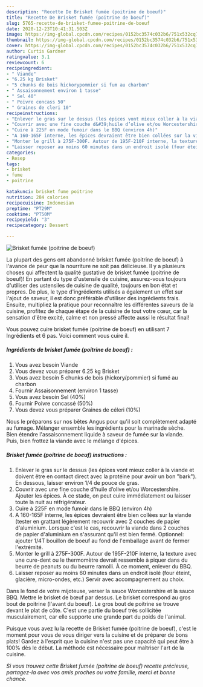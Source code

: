 ```yaml
---
description: "Recette De Brisket fumée (poitrine de boeuf)"
title: "Recette De Brisket fumée (poitrine de boeuf)"
slug: 5765-recette-de-brisket-fumee-poitrine-de-boeuf
date: 2020-12-23T10:41:31.503Z
image: https://img-global.cpcdn.com/recipes/0152bc3574c032b6/751x532cq70/brisket-fumee-poitrine-de-boeuf-photo-principale-de-la-recette.jpg
thumbnail: https://img-global.cpcdn.com/recipes/0152bc3574c032b6/751x532cq70/brisket-fumee-poitrine-de-boeuf-photo-principale-de-la-recette.jpg
cover: https://img-global.cpcdn.com/recipes/0152bc3574c032b6/751x532cq70/brisket-fumee-poitrine-de-boeuf-photo-principale-de-la-recette.jpg
author: Curtis Gardner
ratingvalue: 3.1
reviewcount: 6
recipeingredient:
- " Viande"
- "6.25 kg Brisket"
- "5 chunks de bois hickorypommier si fum au charbon"
- " Assaisonnement environ 1 tasse"
- " Sel 40"
- " Poivre concass 50"
- " Graines de cleri 10"
recipeinstructions:
- "Enlever le gras sur le dessus (les épices vont mieux coller à la viande et doivent être en contact direct avec la protéine pour avoir un bon &#34;bark&#34;). En dessous, laisser environ 1/4 de pouce de gras."
- "Couvrir avec une fine couche d&#39;huile d’olive et/ou Worcestershire. Ajouter les épices. À ce stade, on peut cuire immédiatement ou laisser toute la nuit au réfrigérateur."
- "Cuire à 225F en mode fumoir dans le BBQ (environ 4h)"
- "A 160-165F interne, les épices devraient être bien collées sur la viande (tester en grattant légèrement recouvrir avec 2 couches de papier d&#39;aluminium. Lorsque c&#39;est le cas, recouvrir la viande dans 2 couches de papier d&#39;aluminium en s&#39;assurant qu&#39;il est bien fermé. Optionnel: ajouter 1/4T bouillon de boeuf au fond de l&#39;emballage avant de fermer l&#39;extrémité."
- "Monter le grill à 275F-300F. Autour de 195F-210F interne, la texture avec une cure-dent ou le thermomètre devrait ressemble à piquer dans du beurre de peanuts ou du beurre ramolli. À ce moment, enlever du BBQ."
- "Laisser reposer au moins 60 minutes dans un endroit isolé (four éteint, glacière, micro-ondes, etc.) Servir avec accompagnement au choix."
categories:
- Resep
tags:
- brisket
- fume
- poitrine

katakunci: brisket fume poitrine 
nutrition: 284 calories
recipecuisine: Indonesian
preptime: "PT29M"
cooktime: "PT50M"
recipeyield: "3"
recipecategory: Dessert

---
```



![Brisket fumée (poitrine de boeuf)](https://img-global.cpcdn.com/recipes/0152bc3574c032b6/751x532cq70/brisket-fumee-poitrine-de-boeuf-photo-principale-de-la-recette.jpg)

La plupart des gens ont abandonné brisket fumée (poitrine de boeuf) à l'avance de peur que la nourriture ne soit pas délicieuse. Il y a plusieurs choses qui affectent la qualité gustative de brisket fumée (poitrine de boeuf)! En partant du type d'ustensile de cuisine, assurez-vous toujours d'utiliser des ustensiles de cuisine de qualité, toujours en bon état et propres. De plus, le type d'ingrédients utilisés a également un effet sur l'ajout de saveur, il est donc préférable d'utiliser des ingrédients frais. Ensuite, multipliez la pratique pour reconnaître les différentes saveurs de la cuisine, profitez de chaque étape de la cuisine de tout votre cœur, car la sensation d'être excité, calme et non pressé affecte aussi le résultat final!

<!--inarticleads1-->

Vous pouvez cuire brisket fumée (poitrine de boeuf) en utilisant 7 Ingrédients et 6 pas. Voici comment vous cuire il.

##### Ingrédients de brisket fumée (poitrine de boeuf) :

1. Vous avez besoin  Viande
1. Vous devez vous préparer 6.25 kg Brisket
1. Vous avez besoin 5 chunks de bois (hickory/pommier) si fumé au charbon
1. Fournir  Assaisonnement (environ 1 tasse)
1. Vous avez besoin  Sel (40%)
1. Fournir  Poivre concassé (50%)
1. Vous devez vous préparer  Graines de céleri (10%)


Nous le préparons sur nos bêtes Angus pour qu&#39;il soit complètement adapté au fumage. Mélanger ensemble les ingrédients pour la marinade sèche. Bien étendre l&#39;assaisonnement liquide à saveur de fumée sur la viande. Puis, bien frottez la viande avec le mélange d&#39;épices. 

<!--inarticleads2-->

##### Brisket fumée (poitrine de boeuf) instructions :

1. Enlever le gras sur le dessus (les épices vont mieux coller à la viande et doivent être en contact direct avec la protéine pour avoir un bon &#34;bark&#34;). En dessous, laisser environ 1/4 de pouce de gras.
1. Couvrir avec une fine couche d&#39;huile d’olive et/ou Worcestershire. Ajouter les épices. À ce stade, on peut cuire immédiatement ou laisser toute la nuit au réfrigérateur.
1. Cuire à 225F en mode fumoir dans le BBQ (environ 4h)
1. A 160-165F interne, les épices devraient être bien collées sur la viande (tester en grattant légèrement recouvrir avec 2 couches de papier d&#39;aluminium. Lorsque c&#39;est le cas, recouvrir la viande dans 2 couches de papier d&#39;aluminium en s&#39;assurant qu&#39;il est bien fermé. Optionnel: ajouter 1/4T bouillon de boeuf au fond de l&#39;emballage avant de fermer l&#39;extrémité.
1. Monter le grill à 275F-300F. Autour de 195F-210F interne, la texture avec une cure-dent ou le thermomètre devrait ressemble à piquer dans du beurre de peanuts ou du beurre ramolli. À ce moment, enlever du BBQ.
1. Laisser reposer au moins 60 minutes dans un endroit isolé (four éteint, glacière, micro-ondes, etc.) Servir avec accompagnement au choix.


Dans le fond de votre mijoteuse, verser la sauce Worcestershire et la sauce BBQ. Mettre le brisket de bœuf par dessus. Le brisket correspond au gros bout de poitrine (l&#39;avant du boeuf). Le gros bout de poitrine se trouve devant le plat de côte. C&#39;est une partie du boeuf très sollicitée musculairement, car elle supporte une grande part du poids de l&#39;animal. 

<!--inarticleads1-->

<p>
Puisque vous avez lu la recette de Brisket fumée (poitrine de boeuf), c'est le moment pour vous de vous diriger vers la cuisine et de préparer de bons plats! Gardez à l'esprit que la cuisine n'est pas une capacité qui peut être à 100% dès le début. La méthode est nécessaire pour maîtriser l'art de la cuisine.
</p>

<p>
<i>Si vous trouvez cette Brisket fumée (poitrine de boeuf) recette précieuse, partagez-la avec vos amis proches ou votre famille, merci et bonne chance.</i>
</p>
